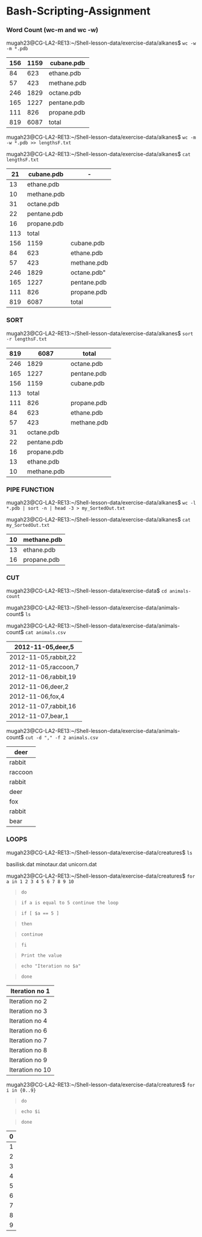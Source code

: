 # Bash-Scripting-Assignment
### Word Count (wc-m and wc -w)
mugah23@CG-LA2-RE13:~/Shell-lesson-data/exercise-data/alkanes$ `wc -w -m *.pdb`

|156 |1159 |cubane.pdb|
|--- |   --- |   ----|
|  84|  623| ethane.pdb|
 | 57 | 423| methane.pdb|
| 246| 1829| octane.pdb|
| 165| 1227| pentane.pdb|
| 111|  826| propane.pdb|
| 819| 6087 |total|

mugah23@CG-LA2-RE13:~/Shell-lesson-data/exercise-data/alkanes$ `wc -m -w *.pdb >> lengthsF.txt`

mugah23@CG-LA2-RE13:~/Shell-lesson-data/exercise-data/alkanes$ `cat lengthsF.txt`

|21| cubane.pdb|-
|---|---|---
 | 13|ethane.pdb|
 | 10| methane.pdb
 | 31 |octane.pdb
 | 22| pentane.pdb
  |16| propane.pdb
 |113| total
| 156| 1159 |cubane.pdb|
 | 84 | 623| ethane.pdb|
 | 57 | 423| methane.pdb|
| 246| 1829 |octane.pdb"|
| 165| 1227| pentane.pdb|
| 111 | 826| propane.pdb|
| 819| 6087| total|

### SORT
mugah23@CG-LA2-RE13:~/Shell-lesson-data/exercise-data/alkanes$ `sort -r lengthsF.txt`

|819| 6087 |total
|---|---|---|
| 246 |1829 |octane.pdb
 |165| 1227 |pentane.pdb
 |156 |1159| cubane.pdb
 |113| total
 |111 | 826| propane.pdb
 | 84  |623| ethane.pdb
 | 57 | 423 |methane.pdb
  |31 |octane.pdb
 | 22| pentane.pdb
  |16| propane.pdb
 | 13| ethane.pdb
 | 10| methane.pdb

 ### PIPE FUNCTION

 mugah23@CG-LA2-RE13:~/Shell-lesson-data/exercise-data/alkanes$ `wc -l *.pdb | sort -n | head -3 > my_SortedOut.txt`

 mugah23@CG-LA2-RE13:~/Shell-lesson-data/exercise-data/alkanes$ `cat my_SortedOut.txt`
 
|10| methane.pdb|
|---|---|
 | 13| ethane.pdb|
 | 16 |propane.pdb|

 ### CUT

 
mugah23@CG-LA2-RE13:~/Shell-lesson-data/exercise-data$ `cd animals-count`

 mugah23@CG-LA2-RE13:~/Shell-lesson-data/exercise-data/animals-count$ `ls`

mugah23@CG-LA2-RE13:~/Shell-lesson-data/exercise-data/animals-count$ `cat animals.csv`

|2012-11-05,deer,5|
|-------|
|2012-11-05,rabbit,22|
|2012-11-05,raccoon,7|
|2012-11-06,rabbit,19|
|2012-11-06,deer,2|
|2012-11-06,fox,4|
|2012-11-07,rabbit,16|
|2012-11-07,bear,1|

 mugah23@CG-LA2-RE13:~/Shell-lesson-data/exercise-data/animals-count$ `cut -d "," -f 2 animals.csv`
 
|deer|
|----|
|rabbit|
|raccoon|
|rabbit|
|deer|
|fox|
|rabbit|
|bear|
 
### LOOPS


 mugah23@CG-LA2-RE13:~/Shell-lesson-data/exercise-data/creatures$ `ls`

basilisk.dat  minotaur.dat  unicorn.dat

mugah23@CG-LA2-RE13:~/Shell-lesson-data/exercise-data/creatures$ `for a in 1 2 3 4 5 6 7 8 9 10`

> `do`

>  `if a is equal to 5 continue the loop`

> `if [ $a == 5 ]`

> `then`

> `continue`

> `fi`

> `Print the value`
 
> `echo "Iteration no $a"`

> `done`

|Iteration no 1|
|-----|
|Iteration no 2|
|Iteration no 3|
|Iteration no 4|
|Iteration no 6|
|Iteration no 7|
|Iteration no 8|
|Iteration no 9|
|Iteration no 10|


mugah23@CG-LA2-RE13:~/Shell-lesson-data/exercise-data/creatures$ `for i in {0..9}`

> `do`

> `echo $i`

> `done`

|0|
|---|
|1|
|2|
|3|
|4|
|5|
|6|
|7|
|8|
|9|



 

 
